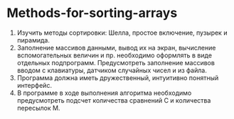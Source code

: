 # Methods-for-sorting-arrays
1.	Изучить методы сортировки: Шелла, простое включение, пузырек и пирамида. 
2.	Заполнение массивов данными, вывод их на экран, вычисление вспомогательных величин и пр. необходимо оформлять в виде отдельных подпрограмм. Предусмотреть заполнение массивов вводом с клавиатуры, датчиком случайных чисел и из файла.
3.	Программа должна иметь дружественный, интуитивно понятный интерфейс.
4.	В программе в ходе выполнения алгоритма необходимо предусмотреть подсчет количества сравнений С и количества пересылок М.
